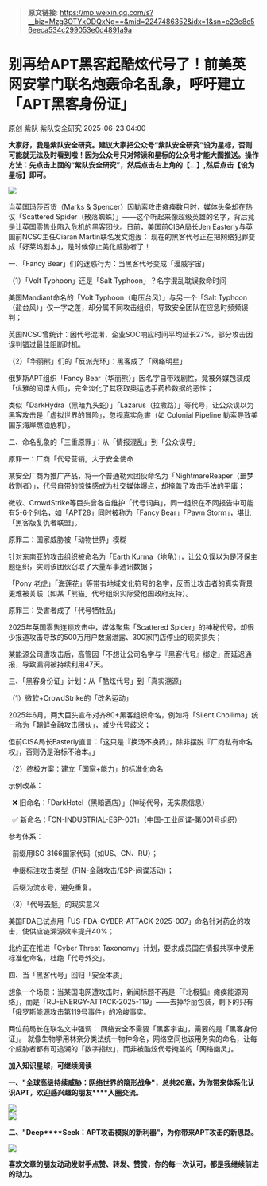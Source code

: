 > **原文链接**: https://mp.weixin.qq.com/s?__biz=Mzg3OTYxODQxNg==&mid=2247486352&idx=1&sn=e23e8c56eeca534c299053e0d4891a9a

#  别再给APT黑客起酷炫代号了！前美英网安掌门联名炮轰命名乱象，呼吁建立「APT黑客身份证」  
原创 紫队  紫队安全研究   2025-06-23 04:00  
  
**大家好，我是紫队安全研究。建议大家把公众号“紫队安全研究”设为星标，否则可能就无法及时看到啦！因为公众号只对常读和星标的公众号才能大图推送。操作方法：先点击上面的“紫队安全研究”，然后点击右上角的【...】,然后点击【设为星标】即可。**  
  
![](https://mmbiz.qpic.cn/mmbiz_png/sUKKZDdVP8RC5DX3dxrbdI78U5mj7tBEyLdKPnCvVYuxbCdkwzUtA1dyNiaQyrlQTUITQOEKnG1hryiciaEwblpWg/640?wx_fmt=png&from=appmsg "")  
  
当英国玛莎百货（Marks & Spencer）因勒索攻击瘫痪数月时，媒体头条却在热议「Scattered Spider（散落蜘蛛）」——这个听起来像超级英雄的名字，背后竟是让英国零售业陷入危机的黑客团伙。日前，美国前CISA局长Jen Easterly与英国前NCSC主任Ciaran Martin联名发文炮轰： 现在的黑客代号正在把网络犯罪变成「好莱坞剧本」，是时候停止美化威胁者了！    
  
一、「Fancy Bear」们的迷惑行为：当黑客代号变成「漫威宇宙」    
  
（1）「Volt Typhoon」还是「Salt Typhoon」？名字混乱耽误救命时间    
  
美国Mandiant命名的「Volt Typhoon（电压台风）」与另一个「Salt Typhoon（盐台风）」仅一字之差，却分属不同攻击组织，导致安全团队在应急时频频误判；    
  
英国NCSC曾统计：因代号混淆，企业SOC响应时间平均延长27%，部分攻击因误判错过最佳阻断时机。    
  
（2）「华丽熊」们的「反派光环」：黑客成了「网络明星」    
  
俄罗斯APT组织「Fancy Bear（华丽熊）」因名字自带戏剧性，竟被外媒包装成「优雅的间谍大师」，完全淡化了其窃取奥运选手药检数据的恶性；    
  
类似「DarkHydra（黑暗九头蛇）」「Lazarus（拉撒路）」等代号，让公众误以为黑客攻击是「虚拟世界的冒险」，忽视真实危害（如 Colonial Pipeline 勒索导致美国东海岸燃油危机）。    
  
  
二、命名乱象的「三重原罪」：从「情报混乱」到「公众误导」    
  
原罪一：厂商「代号营销」大于安全使命    
  
某安全厂商为推广产品，将一个普通勒索团伙命名为「NightmareReaper（噩梦收割者）」，代号自带的惊悚感成为社交媒体爆点，却掩盖了攻击手法的平庸；    
  
微软、CrowdStrike等巨头曾各自维护「代号词典」，同一组织在不同报告中可能有5-6个别名，如「APT28」同时被称为「Fancy Bear」「Pawn Storm」，堪比「黑客版复仇者联盟」。    
  
  
原罪二：国家威胁被「动物世界」模糊    
  
针对东南亚的攻击组织被命名为「Earth Kurma（地龟）」，让公众误以为是环保主题组织，实则该团伙窃取了大量军事通讯数据；    
  
「Pony 老虎」「海莲花」等带有地域文化符号的名字，反而让攻击者的真实背景更难被关联（如某「熊猫」代号组织实际受他国政府支持）。    
  
  
原罪三：受害者成了「代号牺牲品」    
  
2025年英国零售连锁攻击中，媒体聚焦「Scattered Spider」的神秘代号，却很少报道攻击导致的500万用户数据泄露、300家门店停业的现实损失；    
  
某能源公司遭攻击后，高管因「不想让公司名字与『黑客代号』绑定」而延迟通报，导致漏洞被持续利用47天。    
  
  
  
三、「黑客身份证」计划：从「酷炫代号」到「真实溯源」    
  
（1）微软+CrowdStrike的「改名运动」    
  
2025年6月，两大巨头宣布对齐80+黑客组织命名，例如将「Silent Chollima」统一称为「朝鲜金融攻击团伙」，减少代号歧义；    
  
但前CISA局长Easterly直言：「这只是『换汤不换药』，除非摆脱『厂商私有命名权』，否则仍是治标不治本。」    
  
  
（2）终极方案：建立「国家+能力」的标准化命名    
  
示例改革：    
  
  ❌ 旧命名：「DarkHotel（黑暗酒店）」（神秘代号，无实质信息）    
  
  ✅ 新命名：「CN-INDUSTRIAL-ESP-001」（中国-工业间谍-第001号组织）    
  
参考体系：    
  
  前缀用ISO 3166国家代码（如US、CN、RU）；    
  
  中缀标注攻击类型（FIN-金融攻击/ESP-间谍活动）；    
  
  后缀为流水号，避免重复。    
  
  
（3）「代号去魅」的现实意义    
  
美国FDA已试点用「US-FDA-CYBER-ATTACK-2025-007」命名针对药企的攻击，使供应链溯源效率提升40%；    
  
北约正在推进「Cyber Threat Taxonomy」计划，要求成员国在情报共享中使用标准化命名，杜绝「代号外交」。    
  
  
四、当「黑客代号」回归「安全本质」    
  
想象一个场景：当某国电网遭攻击时，新闻标题不再是「『北极狐』瘫痪能源网络」，而是「RU-ENERGY-ATTACK-2025-119」——去掉华丽包装，剩下的只有「俄罗斯能源攻击第119号事件」的冷峻事实。    
  
两位前局长在联名文中强调： 网络安全不需要「黑客宇宙」，需要的是「黑客身份证」。 就像生物学用林奈分类法统一物种命名，网络空间也该用务实的命名，让每个威胁者都有可追溯的「数字指纹」，而非被酷炫代号掩盖的「网络幽灵」。    
  
**加入知识星球，可继续阅读**  
  
**一、"全球高级持续威胁：网络世界的隐形战争"，总共26章，为你带来体系化认识APT，欢迎感兴趣的朋友****入圈交流。**  
  
![](https://mmbiz.qpic.cn/mmbiz_jpg/sUKKZDdVP8RRAic0GwkHmSw2QZes8kK1AfysU8oPBib56yJpTWxmMuHRQBk3DHtibEASDuO7FTia8jIpeYtMFicBy5A/640?wx_fmt=jpeg "")  
![](https://mmbiz.qpic.cn/mmbiz_png/sUKKZDdVP8Sm53HIUuI9RNR5Vpk1TWmpt3dw7icrMOJchapl0qTHsxVnXHyicBmV2kNlgpt3WLGLgdBJKrWiaUGicw/640?wx_fmt=png&from=appmsg "")  
  
**二、"Deep****Seek：APT攻击模拟的新利器"，为你带来APT攻击的新思路。**  
  
![](https://mmbiz.qpic.cn/mmbiz_png/sUKKZDdVP8SmEmOb6eVreW81Qh8DCAQvT2jLpI7JoYFWHibP6wCCI2AicqKAgbc4GzoAafviavpdxGjBqGrs1nlibQ/640?wx_fmt=png&from=appmsg "")  
  
  
**喜欢文章的朋友动动发财手点赞、转发、赞赏，你的每一次认可，都是我继续前进的动力。**  
  
  
  
  
